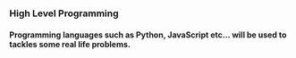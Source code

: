 ### High Level Programming
#### Programming languages such as Python, JavaScript etc... will be used to tackles some real life problems.
